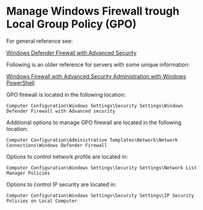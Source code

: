 
# Manage Windows Firewall trough Local Group Policy (GPO)

For general reference see:

[Windows Defender Firewall with Advanced Security](https://docs.microsoft.com/en-us/windows/security/threat-protection/windows-firewall/windows-firewall-with-advanced-security)

Following is an older reference for servers with some unique information:

[Windows Firewall with Advanced Security Administration with Windows PowerShell](https://docs.microsoft.com/en-us/previous-versions/windows/it-pro/windows-server-2012-r2-and-2012/hh831755(v=ws.11))

GPO firewall is located in the following location:

`Computer Configuration\Windows Settings\Security Settings\Windows Defender Firewall with Advanced security`

Additional options to manage GPO firewall are located in the following location:

`Computer Configuration\Administrative Templates\Network\Network Connections\Windows Defender Firewall`

Options to control network profile are located in:

`Computer Configuration\Windows Settings\Security Settings\Network List Manager Policies`

Options to control IP security are located in:

`Computer Configuration\Windows Settings\Security Settings\IP Security Policies on Local Computer`
